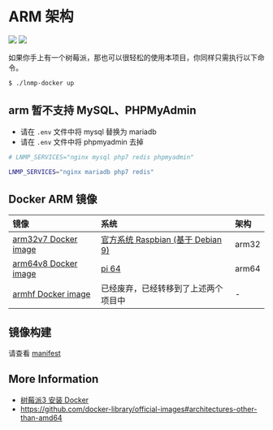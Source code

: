 # ARM 架构

[![](https://img.shields.io/badge/AD-%E8%85%BE%E8%AE%AF%E4%BA%91%E5%AE%B9%E5%99%A8%E6%9C%8D%E5%8A%A1-blue.svg)](https://cloud.tencent.com/redirect.php?redirect=10058&cps_key=3a5255852d5db99dcd5da4c72f05df61) [![](https://img.shields.io/badge/Support-%E8%85%BE%E8%AE%AF%E4%BA%91%E8%87%AA%E5%AA%92%E4%BD%93-brightgreen.svg)](https://cloud.tencent.com/developer/support-plan?invite_code=13vokmlse8afh)

如果你手上有一个树莓派，那也可以很轻松的使用本项目，你同样只需执行以下命令。

```bash
$ ./lnmp-docker up
```

## arm 暂不支持 MySQL、PHPMyAdmin

* 请在 `.env` 文件中将 mysql 替换为 mariadb
* 请在 `.env` 文件中将 phpmyadmin 去掉

```bash
# LNMP_SERVICES="nginx mysql php7 redis phpmyadmin"

LNMP_SERVICES="nginx mariadb php7 redis"
```

## Docker ARM 镜像

|镜像|系统|架构|
|:--|:--|:--|
|[arm32v7 Docker image](https://hub.docker.com/u/arm32v7/)|[官方系统 Raspbian (基于 Debian 9)](https://www.raspberrypi.org/downloads/raspbian/)|arm32|
|[arm64v8 Docker image](https://hub.docker.com/u/arm64v8/)|[pi 64](https://github.com/bamarni/pi64)|arm64|
|[armhf Docker image](https://hub.docker.com/u/armhf/)    |已经废弃，已经转移到了上述两个项目中|-|

## 镜像构建

请查看 [manifest](manifest.md)

## More Information

* [树莓派3 安装 Docker](https://blog.khs1994.com/raspberry-pi3/docker.html)
* https://github.com/docker-library/official-images#architectures-other-than-amd64

